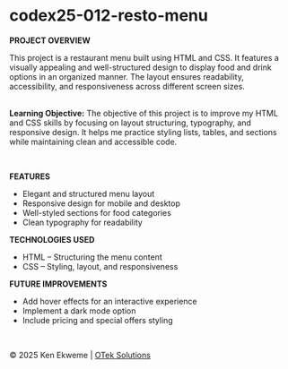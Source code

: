 # codex25-012-resto-menu

<p><strong>PROJECT OVERVIEW</strong></p>
This project is a restaurant menu built using HTML and CSS. It features a visually appealing and well-structured design to display food and drink options in an organized manner. The layout ensures readability, accessibility, and responsiveness across different screen sizes.
<br><br>
<p><strong>Learning Objective:</strong> The objective of this project is to improve my HTML and CSS skills by focusing on layout structuring, typography, and responsive design. It helps me practice styling lists, tables, and sections while maintaining clean and accessible code.</p>
<br>
<p><strong>FEATURES</strong></p>
<ul>
  <li>Elegant and structured menu layout</li>
  <li>Responsive design for mobile and desktop</li>
  <li>Well-styled sections for food categories</li>
  <li>Clean typography for readability</li>
</ul>
<p><strong>TECHNOLOGIES USED</strong></p>
<ul>
  <li>HTML – Structuring the menu content</li>
  <li>CSS – Styling, layout, and responsiveness</li>
</ul>
<p><strong>FUTURE IMPROVEMENTS</strong></p>
<ul>
  <li>Add hover effects for an interactive experience</li>
  <li>Implement a dark mode option</li>
  <li>Include pricing and special offers styling</li>
</ul>
<br>
<footer>
    <p>&copy; 2025 Ken Ekweme | <a href="https://www.oteksolutions.net" target="_blank">OTek Solutions</a></p>
</footer>
